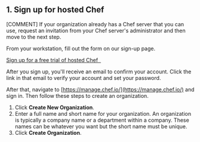 ## 1. Sign up for hosted Chef

[COMMENT] If your organization already has a Chef server that you can use, request an invitation from your Chef server's administrator and then move to the next step. 

From your workstation, fill out the form on our sign-up page.

<a class='accent-button radius' href='https://manage.chef.io/signup/' target='_blank'>Sign up for a free trial of hosted Chef&nbsp;&nbsp;<i class='fa fa-external-link'></i></a>

After you sign up, you'll receive an email to confirm your account. Click the link in that email to verify your account and set your password.

After that, navigate to [https://manage.chef.io/](https://manage.chef.io/) and sign in. Then follow these steps to create an organization.

1. Click **Create New Organization**.
1. Enter a full name and short name for your organization. An organization is typically a company name or a department within a company. These names can be whatever you want but the short name must be unique.
1. Click **Create Organization**.
